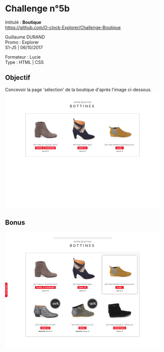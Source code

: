 # Challenge n°5b
Intitulé : **Boutique**  
https://github.com/O-clock-Explorer/Challenge-Boutique

Guillaume DURAND  
Promo : Explorer  
S1-J5 | 06/10/2017

Formateur : Lucie  
Type : HTML | CSS

## Objectif
Concevoir la page 'sélection' de la boutique d'après l'image ci-dessous.
![goal](docs/rendu-selection.png)

## Bonus
![bonus goal](docs/rendu-soldes.png)
